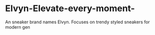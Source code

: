 # Elvyn-Elevate-every-moment-
An sneaker brand names Elvyn. Focuses on trendy styled sneakers for modern gen
